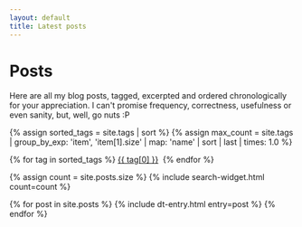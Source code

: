 ```yaml
---
layout: default
title: Latest posts
---
```


# Posts

Here are all my blog posts, tagged, excerpted and ordered chronologically for your appreciation. I can't promise frequency, correctness, usefulness or even sanity, but, well, go nuts :P

{% assign sorted_tags = site.tags | sort %}
{% assign max_count = site.tags | group_by_exp: 'item', 'item[1].size' | map: 'name' | sort | last | times: 1.0 %}
<p class='tag-cloud'>
{% for tag in sorted_tags %}
  <a href='#{{ tag[0] }}' class='tag tag-size-{{ tag[1].size | divided_by: max_count | times: 7 | round }}'>{{ tag[0] }}</a>&nbsp;
{% endfor %}
</p>

{% assign count = site.posts.size %}
{% include search-widget.html count=count %}

<dl>
{% for post in site.posts %}
  {% include dt-entry.html entry=post %}
{% endfor %}
</dl>
